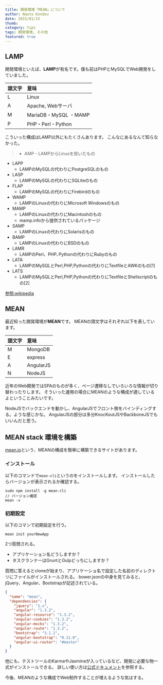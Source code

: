 ```yaml
---
title: 開発環境「MEAN」について
author: Naoto Kondou
date: 2015/01/15
thumb:
category: tips
tags: 開発環境, その他
featured: true
---
```


## LAMP
開発環境といえば、**LAMP**が有名です。僕も前はPHPとMySQLでWeb開発をしていました。

| 頭文字 | 意味 |
|:-----------|:------------|
| L | Linux |
| A | Apache, Webサーバ |
| M | MariaDB・MySQL ・MAMP|
| P | PHP・Perl・Python |

こういった構成はLAMP以外にもたくさんあります。
こんなにあるなんて知らなかった。

> - AMP
	- LAMPからLinuxを除いたもの
- LAPP
	- LAMPのMySQLの代わりにPostgreSQLのもの
- LASP
	- LAMPのMySQLの代わりにSQLiteのもの
- FLAP
	- LAMPのMySQLの代わりにFirebirdのもの
- WAMP
	- LAMPのLinuxの代わりにMicrosoft Windowsのもの
- MAMP
	- LAMPのLinuxの代わりにMacintoshのもの
	- mamp.infoから提供されているパッケージ
- SAMP
	- LAMPのLinuxの代わりにSolarisのもの
- BAMP
	- LAMPのLinuxの代わりにBSDのもの
- LAMR
	- LAMPのPerl、PHP､Pythonの代わりにRubyのもの
- LATA
	- LAMPのMySQLとPerl,PHP,Pythonの代わりにTextfileとAWKのもの[1]
- LATS
	- LAMPのMySQLとPerl,PHP,Pythonの代わりにTextfileとShellscriptのもの[2]

[参照:wikipedia](http://ja.wikipedia.org/wiki/LAMP)

## MEAN
最近知った開発環境が**MEAN**です。
MEANの頭文字はそれぞれ以下を表しています。

| 頭文字 | 意味 |
|:-----------|:------------|
| M | MongoDB |
| E | express |
| A | AngularJS |
| N | NodeJS |

近年のWeb開発ではSPAのものが多く、ページ遷移なしでいろいろな情報が切り替わったりします。
そういった運用の場合にMEANのような構成が適しているよということみたいです。

NodeJSでバックエンドを動かし、AngularJSでフロント側をバインディングする。ような感じかな。
AngularJSの部分は多分KnocKoutJSやBackboneJSでもいいんだと思う。

## MEAN stack 環境を構築
[mean.io](http://mean.io/#!/)という、MEANの構成を簡単に構築できるサイトがあります。

### インストール
以下のコマンドで`mean-cli`というのをインストールします。
インストールしたらバージョンが表示されるか確認する。

```
sudo npm install -g mean-cli
// バージョン確認
mean -v
```

### 初期設定
以下のコマンで初期設定を行う。

```
mean init yourNewApp
```

2つ質問される。

- アプリケーション名どうしますか？
- タスクランナーはGruntとGulpどっちにしますか？

質問に答えるとcloneが始まり、アプリケーショ名で設定した名前のディレクトリにファイルがインストールされる。
bower.jsonの中身を見てみると、jQuery、Angular、Bootstrapが記述されている。

```json
{
  "name": "mean",
  "dependencies": {
    "jquery": "1.x",
    "angular": "1.3.2",
    "angular-resource": "1.3.2",
    "angular-cookies": "1.3.2",
    "angular-mocks": "1.3.2",
    "angular-route": "1.3.2",
    "bootstrap": "3.1.1",
    "angular-bootstrap": "0.11.0",
    "angular-ui-router": "#master"
  }
}
```

他にも、テストツールのKarmaやJasmineが入っているなど、開発に必要な物一式がインストールできる。
詳しい使い方は[公式ドキュメント](http://learn.mean.io/)を参照する。

今後、MEANのような構成でWeb制作することが増えるような気はする。
